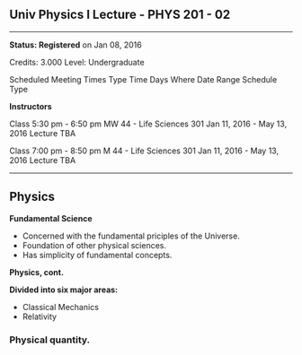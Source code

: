 ## Univ Physics I Lecture - PHYS 201 - 02
***

**Status: Registered** on Jan 08, 2016

Credits:	3.000
Level:	Undergraduate

Scheduled Meeting Times
Type	Time	Days	Where	Date Range	Schedule Type

**Instructors**

Class	5:30 pm - 6:50 pm	MW	44 - Life Sciences 301 
Jan 11, 2016 - May 13, 2016	Lecture	TBA

Class	7:00 pm - 8:50 pm	M	44 - Life Sciences 301
Jan 11, 2016 - May 13, 2016	Lecture	TBA
***

## Physics
**Fundamental Science**

*	Concerned with the fundamental priciples of the Universe.
*	Foundation of other physical sciences.	
*	Has simplicity of fundamental concepts.

**Physics, cont.**

**Divided into six major areas:**

*	Classical Mechanics
*	Relativity

### Physical quantity.


























